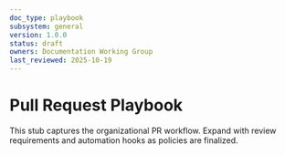 ```yaml
---
doc_type: playbook
subsystem: general
version: 1.0.0
status: draft
owners: Documentation Working Group
last_reviewed: 2025-10-19
---
```


# Pull Request Playbook

This stub captures the organizational PR workflow. Expand with review requirements and automation hooks as policies are finalized.
